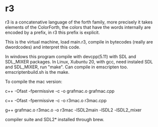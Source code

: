 
# r3

r3 is a concatenative language of the forth family, more precisely it takes elements of the ColorForth, the colors that have the words internally are encoded by a prefix, in r3 this prefix is explicit.

This is the virtual machine, load main.r3, compile in bytecodes (really are dwordcodes) and interpret this code.

In windows this program compile with devcpp(5.11) with SDL and SDL_MIXER packages.
In Linux, Xubuntu 20, with gcc, need instaled SDL and SDL_MIXER, run "make".
Can compile in emscripten too. emscriptenbuild.sh is the make.

To compile the mac version:

c++  -Ofast -fpermissive   -c -o grafmac.o grafmac.cpp

c++  -Ofast -fpermissive   -c -o r3mac.o r3mac.cpp

g++ grafmac.o r3mac.o  -o r3mac -lSDL2main -lSDL2 -lSDL2_mixer

compiler suite and SDL2* installed through brew.
